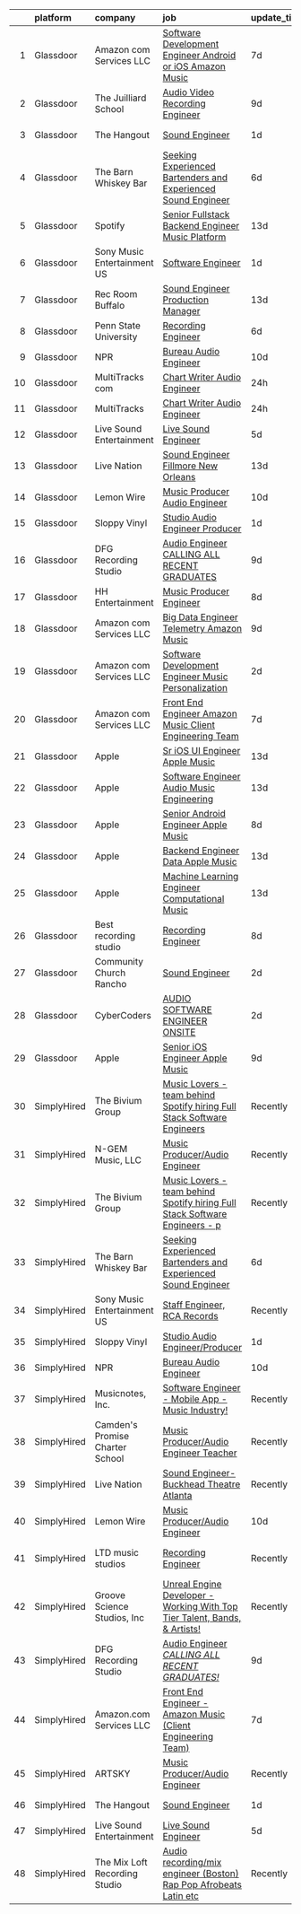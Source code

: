 

|    | platform    | company                         | job                                                                                                                                                                                                                                                                                                                                                                                                                                                                                                                                                                                                                                                                                                                                                                                                                                                                                                                                                                                                                                                                                                                                                                                                                                                                                                                                                                             | update_time   | location             |
|---:|:------------|:--------------------------------|:--------------------------------------------------------------------------------------------------------------------------------------------------------------------------------------------------------------------------------------------------------------------------------------------------------------------------------------------------------------------------------------------------------------------------------------------------------------------------------------------------------------------------------------------------------------------------------------------------------------------------------------------------------------------------------------------------------------------------------------------------------------------------------------------------------------------------------------------------------------------------------------------------------------------------------------------------------------------------------------------------------------------------------------------------------------------------------------------------------------------------------------------------------------------------------------------------------------------------------------------------------------------------------------------------------------------------------------------------------------------------------|:--------------|:---------------------|
|  1 | Glassdoor   | Amazon com Services LLC         | [Software Development Engineer   Android or iOS  Amazon Music](https://www.glassdoor.com/partner/jobListing.htm?pos=126&ao=1136043&s=58&guid=0000018170729fcdb87e0192f2a3146c&src=GD_JOB_AD&t=SR&vt=w&cs=1_4e94a265&cb=1655448969451&jobListingId=1007929755051&jrtk=3-0-1g5o757vfkf0k801-1g5o757vtp2ln800-99277f3ec87037cf-)                                                                                                                                                                                                                                                                                                                                                                                                                                                                                                                                                                                                                                                                                                                                                                                                                                                                                                                                                                                                                                                   | 7d            | San Francisco, CA    |
|  2 | Glassdoor   | The Juilliard School            | [Audio Video Recording Engineer](https://www.glassdoor.com/partner/jobListing.htm?pos=127&ao=1136043&s=58&guid=0000018170729fcdb87e0192f2a3146c&src=GD_JOB_AD&t=SR&vt=w&cs=1_ffe2dd6b&cb=1655448969451&jobListingId=1007923139605&jrtk=3-0-1g5o757vfkf0k801-1g5o757vtp2ln800-098188227d265a68-)                                                                                                                                                                                                                                                                                                                                                                                                                                                                                                                                                                                                                                                                                                                                                                                                                                                                                                                                                                                                                                                                                 | 9d            | New York, NY         |
|  3 | Glassdoor   | The Hangout                     | [Sound Engineer](https://www.glassdoor.com/partner/jobListing.htm?pos=102&ao=1110586&s=58&guid=0000018170729fcdb87e0192f2a3146c&src=GD_JOB_AD&t=SR&vt=w&cs=1_747e7948&cb=1655448969448&jobListingId=1007941797349&cpc=8A2751AE3750FD0B&jrtk=3-0-1g5o757vfkf0k801-1g5o757vtp2ln800-675acca29632c3d6--6NYlbfkN0Dklcs_avH4_PXeaTYY4cD2CxUXrHXnDcRAFPxkhkludPybpabqCb4pOKZvm-Yy40brWKAkZHC4kOFh5HjM1Iv-jKH59TjzzuSUIQ-sYYeZX4RoES0tCMd7ioO9AgG1d6v6VqV5lX4n-gRcMqGEXgCd34vgOgeDymq6rVNKl9UGpAns5_pPRoxTju9kDX5UtUTPf4AUO5YCSdA1A2CIWd_LToMx6SlsjyKZgMcVcIGslXi8aRAeWYdIQj-c7wOz8bg06pG2s_G-USkii7EBazYjy7hPvdQDbP9laGoOpEK9hyKsIj8QBq0BuRkGzP3T4M-p6nVlqUAhfCTQ7u2AVGk8ceipqtkX08kl9ohYDCYYSAL7d-An6Ymj_qpuU7KWogVhM8y-bY-IUnfiY1wlaaaqyX24oF20e1i5MG-u6WvkDiparUsYKzkDutKWz2Sif5hVrUvGyZbexhc75gfWOf7_7jod1S9MlwjRvGBHUchvQQayvC241R96y4Bug0WSU0G-mFjhf8TcmI1LKP-ztx6wALMCUkazOT1rFNqLSEKP5r4ooQj6u0g7Rpk2lvArSTsuAdiTiR2vhsC1isClEg_wL-NWAqAY-_ACK4YL2IvyVE0jvZ7vTbMkeP0RoVWHhCjKkgodwT00OxX_Y-QHRDaw0dyGIG5yJCJuoTl_QIe96NYpHfO3kvWFyciWKv4zirVLTVwrLH6qxFkblb3CFMYuAB6dcY_kcyGz3Ie2-Cih8gAV2uk5aCO2t5C3gEo6784%3D)                                                                                                                                                                                                                                                              | 1d            | Myrtle Beach, SC     |
|  4 | Glassdoor   | The Barn Whiskey Bar            | [Seeking Experienced Bartenders and Experienced Sound Engineer](https://www.glassdoor.com/partner/jobListing.htm?pos=103&ao=1110586&s=58&guid=0000018170729fcdb87e0192f2a3146c&src=GD_JOB_AD&t=SR&vt=w&ea=1&cs=1_bb11fc56&cb=1655448969449&jobListingId=1007932312938&cpc=D09C4E9B74C52DC9&jrtk=3-0-1g5o757vfkf0k801-1g5o757vtp2ln800-24e784549f6dc41a--6NYlbfkN0AaTNZxVpjkWcejPfWtg5ZmuCtZUgXuO45lEkAnjUwB2PusANzcB6P9LAeYc71pDLz_-e2lpQFzRZq5UaNxdrV2JDiv2f5TKhuXmIX3IHiv4hX3-vjHoTDLTvQsFBPSz6YsaAjUZFYloaRX3V5lZeLxHQvYi6OxPVSJBTXYDMXQMojSN7YTLhEt053y8elRGlaHJWVSdZ2BduOON-wk3yAvql8lboFdJxMebu45Qe93pckIdH4JlNy8p5PX0niYffsLHo6t0qJIA4468EDVpPLf2-JP-PDFCYSfGvD9y_NjmtobUqQ8JrhutpqkA5SCq197u6XY3tXpErjpU_NIpKDn8o3jZHFLWL2MpDB56wLsumPpZuVrro_fzXQCdXnbfvhVxV5t1W2nW2P3kA2oz_I-7l4WRpnyQcsR07pznrEr0GgSzi2vv0LZPIcrxyMMFgYU-A8hq7kBXPAByHfLs1RXmw8g3oLQZLd7DVh0bpuRdI4lP51zCrWAQUnopK_b0lQjYla3OgEm_NnpUF2c7OGPaZLTX1lGXNqwdrMyl2HvFKGTPR5tRjw5QZkxj6MrtKo%3D)                                                                                                                                                                                                                                                                                                                                                                                                          | 6d            | Mont Belvieu, TX     |
|  5 | Glassdoor   | Spotify                         | [Senior Fullstack Backend Engineer  Music Platform](https://www.glassdoor.com/partner/jobListing.htm?pos=118&ao=1136043&s=58&guid=0000018170729fcdb87e0192f2a3146c&src=GD_JOB_AD&t=SR&vt=w&cs=1_c050ad23&cb=1655448969450&jobListingId=1007916395987&jrtk=3-0-1g5o757vfkf0k801-1g5o757vtp2ln800-d77ebc1dba628ae7-)                                                                                                                                                                                                                                                                                                                                                                                                                                                                                                                                                                                                                                                                                                                                                                                                                                                                                                                                                                                                                                                              | 13d           | New York, NY         |
|  6 | Glassdoor   | Sony Music Entertainment US     | [Software Engineer](https://www.glassdoor.com/partner/jobListing.htm?pos=121&ao=1136043&s=58&guid=0000018170729fcdb87e0192f2a3146c&src=GD_JOB_AD&t=SR&vt=w&ea=1&cs=1_9d5fc5a4&cb=1655448969451&jobListingId=1007942804723&jrtk=3-0-1g5o757vfkf0k801-1g5o757vtp2ln800-3d69a6d98b0f3f4c-)                                                                                                                                                                                                                                                                                                                                                                                                                                                                                                                                                                                                                                                                                                                                                                                                                                                                                                                                                                                                                                                                                         | 1d            | New York, NY         |
|  7 | Glassdoor   | Rec Room Buffalo                | [Sound Engineer Production Manager](https://www.glassdoor.com/partner/jobListing.htm?pos=129&ao=1136043&s=58&guid=0000018170729fcdb87e0192f2a3146c&src=GD_JOB_AD&t=SR&vt=w&ea=1&cs=1_b49902a6&cb=1655448969451&jobListingId=1007915855143&jrtk=3-0-1g5o757vfkf0k801-1g5o757vtp2ln800-a0bd017ac6748576-)                                                                                                                                                                                                                                                                                                                                                                                                                                                                                                                                                                                                                                                                                                                                                                                                                                                                                                                                                                                                                                                                         | 13d           | Buffalo, NY          |
|  8 | Glassdoor   | Penn State University           | [Recording Engineer](https://www.glassdoor.com/partner/jobListing.htm?pos=119&ao=1136043&s=58&guid=0000018170729fcdb87e0192f2a3146c&src=GD_JOB_AD&t=SR&vt=w&cs=1_598f07ba&cb=1655448969450&jobListingId=1007931920629&jrtk=3-0-1g5o757vfkf0k801-1g5o757vtp2ln800-24c152f2fcd196a7-)                                                                                                                                                                                                                                                                                                                                                                                                                                                                                                                                                                                                                                                                                                                                                                                                                                                                                                                                                                                                                                                                                             | 6d            | University Park, FL  |
|  9 | Glassdoor   | NPR                             | [Bureau Audio Engineer](https://www.glassdoor.com/partner/jobListing.htm?pos=117&ao=1136043&s=58&guid=0000018170729fcdb87e0192f2a3146c&src=GD_JOB_AD&t=SR&vt=w&cs=1_92fcb6c9&cb=1655448969450&jobListingId=1007921354098&jrtk=3-0-1g5o757vfkf0k801-1g5o757vtp2ln800-035cbbbfc1272e94-)                                                                                                                                                                                                                                                                                                                                                                                                                                                                                                                                                                                                                                                                                                                                                                                                                                                                                                                                                                                                                                                                                          | 10d           | New York, NY         |
| 10 | Glassdoor   | MultiTracks com                 | [Chart Writer   Audio Engineer](https://www.glassdoor.com/partner/jobListing.htm?pos=112&ao=1136043&s=58&guid=0000018170729fcdb87e0192f2a3146c&src=GD_JOB_AD&t=SR&vt=w&cs=1_0ec6094a&cb=1655448969450&jobListingId=1007945074698&jrtk=3-0-1g5o757vfkf0k801-1g5o757vtp2ln800-394d791e73078e8e-)                                                                                                                                                                                                                                                                                                                                                                                                                                                                                                                                                                                                                                                                                                                                                                                                                                                                                                                                                                                                                                                                                  | 24h           | Cedar Park, TX       |
| 11 | Glassdoor   | MultiTracks                     | [Chart Writer   Audio Engineer](https://www.glassdoor.com/partner/jobListing.htm?pos=115&ao=1136043&s=58&guid=0000018170729fcdb87e0192f2a3146c&src=GD_JOB_AD&t=SR&vt=w&cs=1_86013a3b&cb=1655448969450&jobListingId=1007945174702&jrtk=3-0-1g5o757vfkf0k801-1g5o757vtp2ln800-eafff6cc7ca7f3b4-)                                                                                                                                                                                                                                                                                                                                                                                                                                                                                                                                                                                                                                                                                                                                                                                                                                                                                                                                                                                                                                                                                  | 24h           | Austin, TX           |
| 12 | Glassdoor   | Live Sound Entertainment        | [Live Sound Engineer](https://www.glassdoor.com/partner/jobListing.htm?pos=116&ao=1136043&s=58&guid=0000018170729fcdb87e0192f2a3146c&src=GD_JOB_AD&t=SR&vt=w&ea=1&cs=1_f0435713&cb=1655448969450&jobListingId=1007933105310&jrtk=3-0-1g5o757vfkf0k801-1g5o757vtp2ln800-c79b73407b4e4318-)                                                                                                                                                                                                                                                                                                                                                                                                                                                                                                                                                                                                                                                                                                                                                                                                                                                                                                                                                                                                                                                                                       | 5d            | New York, NY         |
| 13 | Glassdoor   | Live Nation                     | [Sound Engineer   Fillmore  New Orleans](https://www.glassdoor.com/partner/jobListing.htm?pos=124&ao=1136043&s=58&guid=0000018170729fcdb87e0192f2a3146c&src=GD_JOB_AD&t=SR&vt=w&cs=1_46dd2695&cb=1655448969451&jobListingId=1007916739901&jrtk=3-0-1g5o757vfkf0k801-1g5o757vtp2ln800-40e7878c54f0690a-)                                                                                                                                                                                                                                                                                                                                                                                                                                                                                                                                                                                                                                                                                                                                                                                                                                                                                                                                                                                                                                                                         | 13d           | New Orleans, LA      |
| 14 | Glassdoor   | Lemon Wire                      | [Music Producer Audio Engineer](https://www.glassdoor.com/partner/jobListing.htm?pos=114&ao=1136043&s=58&guid=0000018170729fcdb87e0192f2a3146c&src=GD_JOB_AD&t=SR&vt=w&ea=1&cs=1_3da52455&cb=1655448969450&jobListingId=1007920736081&jrtk=3-0-1g5o757vfkf0k801-1g5o757vtp2ln800-2bd91093a5c530e2-)                                                                                                                                                                                                                                                                                                                                                                                                                                                                                                                                                                                                                                                                                                                                                                                                                                                                                                                                                                                                                                                                             | 10d           | Indianapolis, IN     |
| 15 | Glassdoor   | Sloppy Vinyl                    | [Studio Audio Engineer Producer](https://www.glassdoor.com/partner/jobListing.htm?pos=113&ao=1136043&s=58&guid=0000018170729fcdb87e0192f2a3146c&src=GD_JOB_AD&t=SR&vt=w&ea=1&cs=1_b66042a4&cb=1655448969450&jobListingId=1007943292951&jrtk=3-0-1g5o757vfkf0k801-1g5o757vtp2ln800-c2b5896f6f602d0e-)                                                                                                                                                                                                                                                                                                                                                                                                                                                                                                                                                                                                                                                                                                                                                                                                                                                                                                                                                                                                                                                                            | 1d            | Clifton, NJ          |
| 16 | Glassdoor   | DFG Recording Studio            | [Audio Engineer  CALLING ALL RECENT GRADUATES  ](https://www.glassdoor.com/partner/jobListing.htm?pos=120&ao=1136043&s=58&guid=0000018170729fcdb87e0192f2a3146c&src=GD_JOB_AD&t=SR&vt=w&ea=1&cs=1_7c4ba1a2&cb=1655448969450&jobListingId=1007923905535&jrtk=3-0-1g5o757vfkf0k801-1g5o757vtp2ln800-9b94ec7dac23bb56-)                                                                                                                                                                                                                                                                                                                                                                                                                                                                                                                                                                                                                                                                                                                                                                                                                                                                                                                                                                                                                                                            | 9d            | Orange, NJ           |
| 17 | Glassdoor   | HH Entertainment                | [Music Producer Engineer](https://www.glassdoor.com/partner/jobListing.htm?pos=104&ao=1110586&s=58&guid=0000018170729fcdb87e0192f2a3146c&src=GD_JOB_AD&t=SR&vt=w&ea=1&cs=1_5f725199&cb=1655448969449&jobListingId=1007926069539&cpc=42BEC95245890617&jrtk=3-0-1g5o757vfkf0k801-1g5o757vtp2ln800-a903640f963ceb8b--6NYlbfkN0DLWr0FuvwmpNY589ecXM0wpB-l41nBtAe9mv-PvJGiqTmTM5SnYGkcXU-1apxAd3MLXblk44bzauVK2DXObjjp1AaqTFPLgI3ewr--OKyhgjn9AtfYkAIBNFDcf82PwkCv-KwDmggNryQISkfAw6d5W8x3NlXjOgxP_89Zy0pFFXweievl2lfrY7DbyKVdAVeit0huLeXW0Rid5f_knjH3H8m-80Hyh8W-Mmt_2L2Dy1OQjZ6kxbgtlyARXMu7UoABXlifPBBJkkCjey5Kdl1QhIyA4U_y0sRhyKkhz3fl5NRUrwz9u63I8e26E_bPK50mMF7nXK4kOSgPDHV8CNem424apzd9AQUVep4lrJt3l9DZJ74wkJjCc-SoPI6_a2ePzYk8a3YPq651_oZXrT9cs6E2nPMjMmS7O4QxJqjUn4UP56eNRq9CCkszvCq9k9YBQsrUTQdGGNp9T8NYrce1Uz94cMRx7BwE2n7syzmNbTEn9Bcl0LjyrHIzdjolyM4%3D)                                                                                                                                                                                                                                                                                                                                                                                                                                                                                                                | 8d            | Webster, TX          |
| 18 | Glassdoor   | Amazon com Services LLC         | [Big Data Engineer   Telemetry  Amazon Music](https://www.glassdoor.com/partner/jobListing.htm?pos=128&ao=1136043&s=58&guid=0000018170729fcdb87e0192f2a3146c&src=GD_JOB_AD&t=SR&vt=w&cs=1_e2f78756&cb=1655448969451&jobListingId=1007924174799&jrtk=3-0-1g5o757vfkf0k801-1g5o757vtp2ln800-a3d0ec94b474fc74-)                                                                                                                                                                                                                                                                                                                                                                                                                                                                                                                                                                                                                                                                                                                                                                                                                                                                                                                                                                                                                                                                    | 9d            | San Francisco, CA    |
| 19 | Glassdoor   | Amazon com Services LLC         | [Software Development Engineer  Music Personalization](https://www.glassdoor.com/partner/jobListing.htm?pos=122&ao=1136043&s=58&guid=0000018170729fcdb87e0192f2a3146c&src=GD_JOB_AD&t=SR&vt=w&cs=1_297c9526&cb=1655448969451&jobListingId=1007940036846&jrtk=3-0-1g5o757vfkf0k801-1g5o757vtp2ln800-6128e48560b96a10-)                                                                                                                                                                                                                                                                                                                                                                                                                                                                                                                                                                                                                                                                                                                                                                                                                                                                                                                                                                                                                                                           | 2d            | Seattle, WA          |
| 20 | Glassdoor   | Amazon com Services LLC         | [Front End Engineer   Amazon Music  Client Engineering Team ](https://www.glassdoor.com/partner/jobListing.htm?pos=111&ao=1136043&s=58&guid=0000018170729fcdb87e0192f2a3146c&src=GD_JOB_AD&t=SR&vt=w&cs=1_9454f853&cb=1655448969450&jobListingId=1007928110099&jrtk=3-0-1g5o757vfkf0k801-1g5o757vtp2ln800-1546d3f8742f9359-)                                                                                                                                                                                                                                                                                                                                                                                                                                                                                                                                                                                                                                                                                                                                                                                                                                                                                                                                                                                                                                                    | 7d            | Culver City, CA      |
| 21 | Glassdoor   | Apple                           | [Sr  iOS UI Engineer Apple Music](https://www.glassdoor.com/partner/jobListing.htm?pos=105&ao=1110586&s=58&guid=0000018170729fcdb87e0192f2a3146c&src=GD_JOB_AD&t=SR&vt=w&cs=1_52a48389&cb=1655448969448&jobListingId=1007917016775&cpc=F4EED0218A761C36&jrtk=3-0-1g5o757vfkf0k801-1g5o757vtp2ln800-87bc014831b49a9c--6NYlbfkN0BvKrLyj5gPmtZO9T8euul8TCxuuKNOtzRJOomxnwSEodTz2Bc-sPZl1dBMH13w-jPgyhYajQM8u1KVAmOg5qA-AADqe095L_IoSLH_NQRe097NweRHOYCX90_LYYbzeJrEuptSuorCP5i78MBLqUVEBw12ns4cbPvFAiLWGyOCyq5qF5adNLoO-LGA2LjeH8-XL8Y6EFB3_V2E8yyAnnsnL3lNRC86Ipi2mN_NuvuFKyZvF-RrjTVkJIibzsZzf3BDZ38opey_OVFXw1kfPePcZozgNqFcfCLCC8W6plDtbAMxGE3U7ho4s2y0u8Qewh4TGIBcZvoDBMMmqKASRSENSDTXOm4C16UFmyJO8KD6H4ClThhIYQ7d8BPWnP8nEDb8mXMLwzJidhX3jeVI5DpMgOIiXH6Khsfksu9umCOGcpSdAlpTyI-nt98bTq8bwtqF0LM0uEJ9JloSMvD3NFM34q2rQDvGq8SGcow3VOQdMF4VeJrV69Q97eclX1ncI-m5ZKK_lQieN0nYtB8EK9W02SXyfHLue8anzYBngoGlfeWY8ckS-Ct5lRoFVxeO46LmutVBPzFcnHlgQ-OgP-9pLgFKhBd3tPpwP8L7uE6Xu1JoJjba-uTuC1ULqAcELKla3QckhdT7TVVSBAtMfx1p2IojNGrOE6oLnmlbCbndWUhMOrNw3qtoASN_R6FZVp4p-llGHy6gOCwmIjYwiw4oUzJ4a1hKZWxCnJkS95PJuwyzGKAmZgwl9UqrXtQywSH5XicZgb3ngp6MxQE7Ys11WATcOIQ2zqCiq0FcorYjw5I-hA8l-NnBNOfpeqdMJXK-g6O3hANV7jkyI9q-We6Hig4hW-jOgtDedbwpiFnL2Lp_A0tlpIjyEXymg8sTfU5zxEgGT28pwJrJCGpKIStpWZEWDqjOY03vwERfBuId4Uib0Y5V_h6ux1L2BGtEEhTKaMNImOa1TR0UYFozHi4o)                           | 13d           | Seattle, WA          |
| 22 | Glassdoor   | Apple                           | [Software Engineer   Audio Music Engineering](https://www.glassdoor.com/partner/jobListing.htm?pos=106&ao=1110586&s=58&guid=0000018170729fcdb87e0192f2a3146c&src=GD_JOB_AD&t=SR&vt=w&cs=1_0e60fcc2&cb=1655448969449&jobListingId=1007917012132&cpc=AC285F3A3ECA6BB0&jrtk=3-0-1g5o757vfkf0k801-1g5o757vtp2ln800-66a5959cc2c319e5--6NYlbfkN0BvKrLyj5gPmtZO9T8euul8TCxuuKNOtzRJOomxnwSEodTz2Bc-sPZl29JElYHfcoRu0fPF_ZzN6NyR22neeYnn6ROWfkt7xIv5UOF9Dlx-tNKzyxO7Cfyp1KdRHChC4x2JswU1D4zGptHA691jdfAjLj_aHuFkwGpgCp8PiJ0fgsq1tKvV5h046tvL6tDXOAhSximulqATLd1OE6xyT56r0Kf9uTf8JMb1vjEhkTg7vjUWOnMoc0BLrJOPv-Dq98TeNQr2LVCoeWLpWfClAIIaJSpym4nnP3SyhJORSyY7BMl6_dX88X6_7nBvrUbp8F8rLIX4FKOC0zBvnB8r08lwhxFcGJ9-vOQs4J95ED6Ew5w6VTQ9Evh4B22YFWxZPTt2juoaGdXf_6sNDp2fpR1EQZEBFc2rDv7fAAX71T9GcNLHlIWrfNIbBu0yezCw1EDHt_TZ8bIPY_J5rQVPG6Y4yjy25m_-oI06y7hYQGceOmH1p16N790Buq-43SlEoWjO7uYN_U7o6-eBiMucI1a_SVgoYs-cQv87wVQBNXPRKGSpYG07HGSlI0WnKkI10fOkI7cXeCGb4Sg2FpQYx_O3cTeYFY2CiC6D7dFiTK1_javbOhvlH1YIMdQXul0GeZhjYV5gqFDJE05WmdP7JpVuRxvaVETT9wZsnSulwuABrINzL45sVkBJzHQAeeW3HQN8788MvDyxdOC25AP-TP5E5Vz2ZyqwhJU-ARAxaiSzVWFYjLb6JL7-ax894yCJjS2K3Q7K9BP9RWfmst-Ivy_LOIN_13sDM94VDc6ASzpbuMTjlbnmE7JQ_LtYESh_ooD8rZs8VsRLcD0Hp0biN4Os4tISPqC6QPyFUkRRmvte5P6cJDx38WCg1wt-uXMUkxlPoeujHcwuM6eQKx1nj9MIcZBuBsGkQYy4ocWkXXH-iykuJ8jZm-mIr7XTesXEwbgYfNbzv06-8b7ZXPuXcdRLnCCyJ6npGYw%3D) | 13d           | Culver City, CA      |
| 23 | Glassdoor   | Apple                           | [Senior Android Engineer   Apple Music](https://www.glassdoor.com/partner/jobListing.htm?pos=109&ao=1110586&s=58&guid=0000018170729fcdb87e0192f2a3146c&src=GD_JOB_AD&t=SR&vt=w&cs=1_a4cfb87c&cb=1655448969449&jobListingId=1007927431100&cpc=334ABAF5D42DC775&jrtk=3-0-1g5o757vfkf0k801-1g5o757vtp2ln800-d355fb14d0a07e1b--6NYlbfkN0BvKrLyj5gPmtZO9T8euul8TCxuuKNOtzRJOomxnwSEodTz2Bc-sPZlC5mDe-NOaJiXSBfunxvVSGXb6ibOxECe8ASMU-OwML-1-v-JeLpDOLQKmzjd8aPn23NvMrDYDKswW3G5RmDbOKg9W-Wfco3dQtEkf3P5yxPJ3aXk8I1Uwaz9CB_Gb1Bk6wKEIRzFk200h0jJlKrY6siCoOQumMm9kdVXDqIsjYvkmLHZJWHTNgdhM6KzUeBldVxkR38KduLJhexIfyjKlQdz9LXns1TKYP7D32KKsmlQvHNJSJJa-lPdAtvEzYOI_2D4MdemQ6cfzPEB9iST2XOjpzKBdzfSg8dDZaiRp-CMZKcdtxFL4SbNLgXCZSCyMD3KPGSSrMOordYiOGubXWMxhujIzO_a5fW2S-O60oq3FkxKLorH0A2ocN84PB4NTQvjUQjvFd3Y1WoFH5oo90ZRJDyLSqPUC-g5GH4PilNqpNnTxAb0FuWkwPd9tSp66iha-pj_nZA5jrav_F0K7oaIklKAdXcLkBpb29r-R3z5abV_CUNMDojnWsR5QKayG0uFzdZIFAz8bEOYkWE2U1VG5dbJ5YeZHIjqHDPnNCtoVkTfZuQ1Lu6hlTP1ujyETyO6U9B4sTixjVTADAmp7vsPxERvdQNPHQx0BgpH3oSGEIHxXsRId28TnD5tg3WotEcuuubkA5gaGqptBzb1WuvZ4MUzrb0W0OOXhuUB1hgqEPL-3P3_CdLYtwgZ-W8qEyJINGCsRENSrrX-XBSOYS9vZTB_d8Co6Q3G04laOlxVtM0wtcrX1qmKw6NiWmVHFH0HRcr7Ig0ffdPE_ItPsKGf7auiPU_upB8XcdZ4ZuId1JJGI538QKKN_jGZHX9FulybFzydTW3rOv2azR8rQdqlPdr_U-mLOfN2EsgwZIp_Z30g9JeTnJDGlejdMxQDN3lmDDHvTbzht6Pmck9iTfXTfCJSeR7iHGL1QHHg1o8%3D)       | 8d            | San Diego, CA        |
| 24 | Glassdoor   | Apple                           | [Backend Engineer Data   Apple Music](https://www.glassdoor.com/partner/jobListing.htm?pos=108&ao=1110586&s=58&guid=0000018170729fcdb87e0192f2a3146c&src=GD_JOB_AD&t=SR&vt=w&cs=1_4e2b2f4e&cb=1655448969449&jobListingId=1007917012099&cpc=8795CF9063CD573D&jrtk=3-0-1g5o757vfkf0k801-1g5o757vtp2ln800-3e0a4e107b841912--6NYlbfkN0BvKrLyj5gPmtZO9T8euul8TCxuuKNOtzRJOomxnwSEodTz2Bc-sPZlFpP0h5lDivpyqv1_1q5yi7sfbLn7AXwlCfXnikP7O9OndK5VBx-j_YqikbhqFF_zwTphQo6SqvzynzK_3T0_qKmj2h-_R0TJJNcbSV_xSAf_KaI121wpcIYKUOzkTrip-B5unx0T7QqEt_8rRXLf5Iw46j8iWnYCWSoBBYkes9ibteDsQbjowQVnCfnPSGNlbqlgit3cg87d4luQFCpbP77uTUqXYckgrjwObcmhgngslfkmJu5h6oo6G-xsxMEQfsBEzNMa4Lc_EcHvlZKfiNkBXs7ZCuyk2O65VJKclreWwTKG9mJe8sKp7k-qh48CgaXl3f7vQSbcN6fX6xIi2WsGORtGT-esHN4fJc38s71d_oqwNvZNQFxMK0-UNoikC7-Tq6C8tvxnXaRoxKwS8-_ygx4GtQS14Z_CFtl1bUPAkC_F9JGUS-oLWZQ76PcCbRijpb03kjTM_jm2aaAtz7T-BIj2BHJFLCI5aR0ZKpHnv8BucjHpQZ3doD3iFt8YbAZdNyNqGWiALnWVbBnGnOJNY_LiDDBYHi_R0xSaES0XWKz_z_VaJYr-nqh5U5IcLafmjImFSKAuolFqvwjAzZsK9MUbXm5UhZ5ZiMEuAdue32WOqmQNuBgj41DlTUNRhAtde2oveMlUukfC7XjSnQ5x0hitoZ2fO9KrH6NMkOdjHGOrCp_us8YZBP0SgWz7lBYnaFvWhhwqk6_oog7Ytb7qaECE23JHnG8tVgJ-1nCxIPkqrp8apWNhYTL-lHiBdVwKhop8DriP7kUe0BW8NgmvJejreEHZQBOB-lfNRB-uKFUMvV7pElbfluxvZcgLP0ALK1iPJp9i9XYwilqXSyJrTUi6cJ6RE6r8sd5LZprJpV7opy4iIdBil4kMXrGX4AY7-UJBcujAVxx48d2Mh_ioiHwE9i_W)                       | 13d           | New York, NY         |
| 25 | Glassdoor   | Apple                           | [Machine Learning Engineer  Computational Music](https://www.glassdoor.com/partner/jobListing.htm?pos=123&ao=1136043&s=58&guid=0000018170729fcdb87e0192f2a3146c&src=GD_JOB_AD&t=SR&vt=w&cs=1_dbdf07aa&cb=1655448969451&jobListingId=1007917362539&jrtk=3-0-1g5o757vfkf0k801-1g5o757vtp2ln800-bf9ffda96514d847-)                                                                                                                                                                                                                                                                                                                                                                                                                                                                                                                                                                                                                                                                                                                                                                                                                                                                                                                                                                                                                                                                 | 13d           | Portland, OR         |
| 26 | Glassdoor   | Best recording studio           | [Recording Engineer](https://www.glassdoor.com/partner/jobListing.htm?pos=125&ao=1136043&s=58&guid=0000018170729fcdb87e0192f2a3146c&src=GD_JOB_AD&t=SR&vt=w&ea=1&cs=1_61c565b6&cb=1655448969451&jobListingId=1007926631435&jrtk=3-0-1g5o757vfkf0k801-1g5o757vtp2ln800-9649832c6509326e-)                                                                                                                                                                                                                                                                                                                                                                                                                                                                                                                                                                                                                                                                                                                                                                                                                                                                                                                                                                                                                                                                                        | 8d            | Glendora, CA         |
| 27 | Glassdoor   | Community Church Rancho         | [Sound Engineer](https://www.glassdoor.com/partner/jobListing.htm?pos=101&ao=1110586&s=58&guid=0000018170729fcdb87e0192f2a3146c&src=GD_JOB_AD&t=SR&vt=w&ea=1&cs=1_d483fa6b&cb=1655448969448&jobListingId=1007939846257&cpc=2DE7B0AC004BDF9C&jrtk=3-0-1g5o757vfkf0k801-1g5o757vtp2ln800-83ae106271ef4dd5--6NYlbfkN0Bi-g4OEguhQEx4pjzkmulzkFDPdVMQm6g82nLRMcVRUAXQonzRVMraqvZFhqHn4iOrwVvH3vjavyQ1H4pVpG0Sx8cg6YAiQ__67yn_QI9nxrG6U4M1HTCKxgTQzFwVXCl5V7NMBT19HpHVbSSivm3y3MWHj9PjpWZhDH39sbDn7fy1Qwhaoag2pbuBs-YWJhcgXRIn3n9wJXpVsEpgChIhQdlEU9G0eqPy2qLZJie0jlkFDgWuifpOWy6nao-9TiWmAElvPj9UMyoE-SyhS5_T38-kdg6PbEtMgws5y9YoWbiXh8af8fbKdc5gu7rUCPVeI1GU0N2gf8E5fLncH-ceewMJa2lKKeExeUNJ1_ed8wmVlQX7GWNc6sNGHsV4XEFIfxY3RaM15BdicP8qmt1llhN525lxSWyRchkjKNw6u1y5t7MUuzMivSmcjbkbb6HaTqVZZiwxm0i0fGtMLHqMgggsnYBRp8BanGFppwnwZXgzR7LYNHBSMIm6IA8Y7J8%3D)                                                                                                                                                                                                                                                                                                                                                                                                                                                                                                                         | 2d            | Rancho Cucamonga, CA |
| 28 | Glassdoor   | CyberCoders                     | [AUDIO SOFTWARE ENGINEER   ONSITE](https://www.glassdoor.com/partner/jobListing.htm?pos=110&ao=1110586&s=58&guid=0000018170729fcdb87e0192f2a3146c&src=GD_JOB_AD&t=SR&vt=w&cs=1_88d05430&cb=1655448969450&jobListingId=1007940050755&cpc=8795CF9063CD573D&jrtk=3-0-1g5o757vfkf0k801-1g5o757vtp2ln800-e3a82285dcb447dc--6NYlbfkN0CpFJQzrgRR8WqXWK1qKKEqALWJw739KlKqr2H-MSI4eoBlI4EFrmor2FYZMP3muM1l0BA3VMkn2puHx1ljGsvalYYmjVeHwwrH6f6aeaHumyJAks2j60MqyjB7bqoGHH-xE6syt80V7IVoDhtksUrEIvhmQHkYuqO6X0wnaP97l11H3qXnNvEbIoDMpjXzLgFvkk1xoxObqteFUuIHFCtymc_kxOIt-wEbo0Hvoqn9l9yRtE0TCeXPXqoASFktz52__XSbyhE6f-ZrOwQe8iAMAa2HOnX3krwlLr5mVdkZDq2B2NOaWd819OKrJYohbhA17BWKrGkuE6tCFExjueW6Io1wmnq0Ct4ODn0LmQSI0Gmd20Z6L6vaRM-aMi_spWAPOmjLY68VMRKfYJNDltXhZb6F_tj0MrF-nkXCif3AJXSsf7lgsuG-elmzfC0LZc7VScNxpSqSEU3n5QQY1ROGCjJErGfS8YGtOfcEe9yJgJ7pYgqHpdW-SfRPXKTaf-rJu4FzzBkZnlCbbQAPq3aVg9yrbuYv5targOt17X3iDWMGYu4kTGoN-BOF40eopoRwLI_1Ul6ZJDTtgvXW_2Q-bVWQiW0EpBjbfq4kN94VG8jkTKhS8RSxp_c2gThrMXr_SnWTRXVT6uFrQuYnquvNSdm7TFlU1AHI-PPRuV-xgF4rU4K4ecV9s-7IVDwp7xpRtPAioEgclvL2Eu-59Ho_rwd2mEl-lq5YVowAEQ5YOt2tmWsjFxio8_pxYkiR07FZ8gml64u2OuHHc61p855H3EXaavXka6WNBgAxtmPJZS3owX7nMaJ4-t7o85BOg4FqKE3m68t275AF5ADz5QTuIUS-H8imBMKXEfGZGEtvFD2qZur2FPZw0bZpDMU-7dcroSRjuaYP00fsrYnXfOEq-ydVRIbKQxJd2qqAUofUWIMkzXBSF0d0X2YfqWc6ccwRDIYFHTxqinmiXIJ3ed_OtpCJSkyACvg%3D)            | 2d            | San Jose, CA         |
| 29 | Glassdoor   | Apple                           | [Senior iOS Engineer   Apple Music](https://www.glassdoor.com/partner/jobListing.htm?pos=107&ao=1110586&s=58&guid=0000018170729fcdb87e0192f2a3146c&src=GD_JOB_AD&t=SR&vt=w&cs=1_67d1bcbb&cb=1655448969449&jobListingId=1007922712060&cpc=FB7E4A1762AE5BEC&jrtk=3-0-1g5o757vfkf0k801-1g5o757vtp2ln800-1c8585b358fd51c5--6NYlbfkN0BvKrLyj5gPmtZO9T8euul8TCxuuKNOtzRJOomxnwSEodTz2Bc-sPZlC5mDe-NOaJgNGS2YOiqqcFt6b0TJxlKYlHHy60Gef_8AhQCm1LOBAa62qLNVoWHV0RNCxISjF3h1VYMQgXIo0pverGNXe4iz0lU_LqlhJ9kOkFrkp8aElDD1a9vBb1RjciMTk4XK6FAiz3xMRVGjRZKNYl6kQdvKJLEDa0lxYe2e4nCctEnNcbYzz3O8gsQvb-2RaDpjk17wXPxizjGz0xlMZUF3ADSZzB9Iv2JKJZnMfPAmKPW01-FLd4O3f2dbBkfPtRWM4_dtG2fih6j17d0tWxvY2fhO9usTLAdPn_zPLWZPS8tzAogAdzC6doS15tcQCbmoBLed35Gp2n1eNT2x40xAcJUHj09awcKOxwj2hY2Utq0xJR2rg5QRC43z3gtzz-td-3Ssw5vtzspgmJka2Arq6nFXpYgUDx-Y_SmeQ1Oc_l-1Wijr3IqLc_TPMuJyWFeEOclquIs_RTLRHfQHq9iW7nF07a219iyhKHxrOg2PfflH8Po-7Ol3W_UhncC3YdRHAVyzYZpDmU0Gvsmw0FVw_JpwSOXhURqpzbVFbc7mSJ4p2rzqA8MrVfRyjeouVAXI0xsJstjyx8G_7ZkM2fFGImVBnxTqjiioCKC2SlRO9Xrl_YtOqXVsq5rMU3Rt4rDJkRf5HO0VqfZ6Kt1QS4ZOoMqGI3-05eO_B1h3JI6wXuZpn-BR-Yxl0ctoitjYkufPqOVxqX4LIvP3QzXiJ2UrzJxxhqsva_GvGjK6Dp6k4MBenrEUydGKZRSl21CtUI8xGOxNDdkFReABSDRggqdV6hN51eOeUK_J5Nm8BMb7-lJNbfqT5IG2DePbROR2jiIGnkSuJMWUihy7dCN2EOht9f_y4Pu0aOvyzlZeZr9K6tzo4YsMQnbjo36AwFFENw9k9FRVzKptfe5XL0JqFf-IQDLQF7hpCAalFy4%3D)           | 9d            | San Diego, CA        |
| 30 | SimplyHired | The Bivium Group                | [Music Lovers - team behind Spotify hiring Full Stack Software Engineers](https://www.simplyhired.com/job/mG4k8jolCoSrWLgW6eqeXsUGR3pPFXcLyrjxoinfzV2qZko2K-L12A?q=music+engineer)                                                                                                                                                                                                                                                                                                                                                                                                                                                                                                                                                                                                                                                                                                                                                                                                                                                                                                                                                                                                                                                                                                                                                                                              | Recently      | Remote               |
| 31 | SimplyHired | N-GEM Music, LLC                | [Music Producer/Audio Engineer](https://www.simplyhired.com/job/Ezwa4jEajZ7pguMTILcySEmg7Pz97pN4Z54HItsH2bknDEZXVVTfQw?q=music+engineer)                                                                                                                                                                                                                                                                                                                                                                                                                                                                                                                                                                                                                                                                                                                                                                                                                                                                                                                                                                                                                                                                                                                                                                                                                                        | Recently      | Remote               |
| 32 | SimplyHired | The Bivium Group                | [Music Lovers - team behind Spotify hiring Full Stack Software Engineers - p](https://www.simplyhired.com/job/xwPIhzuTN5QU7HiZUxxulf6NVWJJFVEgQggMHrjRfTQugyKoDq1S5w?q=music+engineer)                                                                                                                                                                                                                                                                                                                                                                                                                                                                                                                                                                                                                                                                                                                                                                                                                                                                                                                                                                                                                                                                                                                                                                                          | Recently      | Boston, MA           |
| 33 | SimplyHired | The Barn Whiskey Bar            | [Seeking Experienced Bartenders and Experienced Sound Engineer](https://www.simplyhired.com/job/ylohC5fLHh-kH7VfEXXmBr-l-Q3_koq4Wq_oyXoKt1JVofeGdzbseg?q=music+engineer)                                                                                                                                                                                                                                                                                                                                                                                                                                                                                                                                                                                                                                                                                                                                                                                                                                                                                                                                                                                                                                                                                                                                                                                                        | 6d            | Mont Belvieu, TX     |
| 34 | SimplyHired | Sony Music Entertainment US     | [Staff Engineer, RCA Records](https://www.simplyhired.com/job/dwkMmDXnT1hAmYDd9mYCsbJlC48Fo9KuuDMR62WYReptlyXKnOCFWQ?q=music+engineer)                                                                                                                                                                                                                                                                                                                                                                                                                                                                                                                                                                                                                                                                                                                                                                                                                                                                                                                                                                                                                                                                                                                                                                                                                                          | Recently      | Los Angeles, CA      |
| 35 | SimplyHired | Sloppy Vinyl                    | [Studio Audio Engineer/Producer](https://www.simplyhired.com/job/-V6aVdF1HD8LBfs4Ns_JwA97iT_E-yXbbz1S4X8eL-WSoL5I5UTO6Q?q=music+engineer)                                                                                                                                                                                                                                                                                                                                                                                                                                                                                                                                                                                                                                                                                                                                                                                                                                                                                                                                                                                                                                                                                                                                                                                                                                       | 1d            | Clifton, NJ          |
| 36 | SimplyHired | NPR                             | [Bureau Audio Engineer](https://www.simplyhired.com/job/48fbd3fxzMiTsj8fd3hGlwx5mlD-0cpnxFgZxtSTVPBd5vrUq0L6yA?q=music+engineer)                                                                                                                                                                                                                                                                                                                                                                                                                                                                                                                                                                                                                                                                                                                                                                                                                                                                                                                                                                                                                                                                                                                                                                                                                                                | 10d           | New York, NY         |
| 37 | SimplyHired | Musicnotes, Inc.                | [Software Engineer - Mobile App - Music Industry!](https://www.simplyhired.com/job/znPtqyuOs7-wVaRUojghv2RSA5GqEzrKbutvPlgAZWT6nXoyEGnC5Q?q=music+engineer)                                                                                                                                                                                                                                                                                                                                                                                                                                                                                                                                                                                                                                                                                                                                                                                                                                                                                                                                                                                                                                                                                                                                                                                                                     | Recently      | Madison, WI          |
| 38 | SimplyHired | Camden's Promise Charter School | [Music Producer/Audio Engineer Teacher](https://www.simplyhired.com/job/l9PJfcPPBVooQjznIQ7VLgR2oLGIZF4pMRyQSenxexlCDqVeK7eeog?q=music+engineer)                                                                                                                                                                                                                                                                                                                                                                                                                                                                                                                                                                                                                                                                                                                                                                                                                                                                                                                                                                                                                                                                                                                                                                                                                                | Recently      | Camden, NJ           |
| 39 | SimplyHired | Live Nation                     | [Sound Engineer-Buckhead Theatre Atlanta](https://www.simplyhired.com/job/CS_P1LrQEVWhUzfOy9HGh8tKdpV6HYhrpLJTOl-mNWdUzrFJGN3YUA?q=music+engineer)                                                                                                                                                                                                                                                                                                                                                                                                                                                                                                                                                                                                                                                                                                                                                                                                                                                                                                                                                                                                                                                                                                                                                                                                                              | Recently      | Atlanta, GA          |
| 40 | SimplyHired | Lemon Wire                      | [Music Producer/Audio Engineer](https://www.simplyhired.com/job/Sc6a_qLLjAqXYw8lPpR4pg-XsRlyFBE8EPBOvyRFcmWsfFlhXZLZIw?q=music+engineer)                                                                                                                                                                                                                                                                                                                                                                                                                                                                                                                                                                                                                                                                                                                                                                                                                                                                                                                                                                                                                                                                                                                                                                                                                                        | 10d           | Indianapolis, IN     |
| 41 | SimplyHired | LTD music studios               | [Recording Engineer](https://www.simplyhired.com/job/3f7JmOy4SFzmOfJ-QJRTu7OKw1BYKTfDtJi-ZQSKzz5vj7B9rrLNxA?q=music+engineer)                                                                                                                                                                                                                                                                                                                                                                                                                                                                                                                                                                                                                                                                                                                                                                                                                                                                                                                                                                                                                                                                                                                                                                                                                                                   | Recently      | Fort Lauderdale, FL  |
| 42 | SimplyHired | Groove Science Studios, Inc     | [Unreal Engine Developer - Working With Top Tier Talent, Bands, & Artists!](https://www.simplyhired.com/job/tMUv0bhv1WXQseALxCUyt4HnppYbuHAxKhmBeo43qD4xlbIyIH-L1Q?q=music+engineer)                                                                                                                                                                                                                                                                                                                                                                                                                                                                                                                                                                                                                                                                                                                                                                                                                                                                                                                                                                                                                                                                                                                                                                                            | Recently      | Remote               |
| 43 | SimplyHired | DFG Recording Studio            | [Audio Engineer *CALLING ALL RECENT GRADUATES!*](https://www.simplyhired.com/job/PiqGQxWLw6vUGDkTZbSgkQCJkK2Cpy_eGD64oksENeGPAesJ5YsuSA?q=music+engineer)                                                                                                                                                                                                                                                                                                                                                                                                                                                                                                                                                                                                                                                                                                                                                                                                                                                                                                                                                                                                                                                                                                                                                                                                                       | 9d            | Orange, NJ           |
| 44 | SimplyHired | Amazon.com Services LLC         | [Front End Engineer - Amazon Music (Client Engineering Team)](https://www.simplyhired.com/job/QaI_ahQVy5zuNvPgbocrNMpWK-jH-jWl3s8lPrOYPdHm5Ky4GZL7XQ?q=music+engineer)                                                                                                                                                                                                                                                                                                                                                                                                                                                                                                                                                                                                                                                                                                                                                                                                                                                                                                                                                                                                                                                                                                                                                                                                          | 7d            | Culver City, CA      |
| 45 | SimplyHired | ARTSKY                          | [Music Producer/Audio Engineer](https://www.simplyhired.com/job/BbM7NTnRalz9-Fudxd0oQm7UeYC8yFZYx4Pm0xqhMZxGF5zeFnYAdA?q=music+engineer)                                                                                                                                                                                                                                                                                                                                                                                                                                                                                                                                                                                                                                                                                                                                                                                                                                                                                                                                                                                                                                                                                                                                                                                                                                        | Recently      | Remote               |
| 46 | SimplyHired | The Hangout                     | [Sound Engineer](https://www.simplyhired.com/job/pPtma4KfpJL8yv0IV160PCctZ7zJieTNPnwDrISJ5-REzhgDQyRTVw?q=music+engineer)                                                                                                                                                                                                                                                                                                                                                                                                                                                                                                                                                                                                                                                                                                                                                                                                                                                                                                                                                                                                                                                                                                                                                                                                                                                       | 1d            | Myrtle Beach, SC     |
| 47 | SimplyHired | Live Sound Entertainment        | [Live Sound Engineer](https://www.simplyhired.com/job/0CjPO0mwkxqqCLQ13deAeIJFTtQREPoa1gwB9XPsYUZFJphB2mHVtw?q=music+engineer)                                                                                                                                                                                                                                                                                                                                                                                                                                                                                                                                                                                                                                                                                                                                                                                                                                                                                                                                                                                                                                                                                                                                                                                                                                                  | 5d            | New York, NY         |
| 48 | SimplyHired | The Mix Loft Recording Studio   | [Audio recording/mix engineer (Boston) Rap Pop Afrobeats Latin etc](https://www.simplyhired.com/job/ItBDeQewPykczH3FXc7X40hudhT4rMdltMW5EuKQQQFv6bR65Fc9SA?q=music+engineer)                                                                                                                                                                                                                                                                                                                                                                                                                                                                                                                                                                                                                                                                                                                                                                                                                                                                                                                                                                                                                                                                                                                                                                                                    | Recently      | Quincy, MA           |